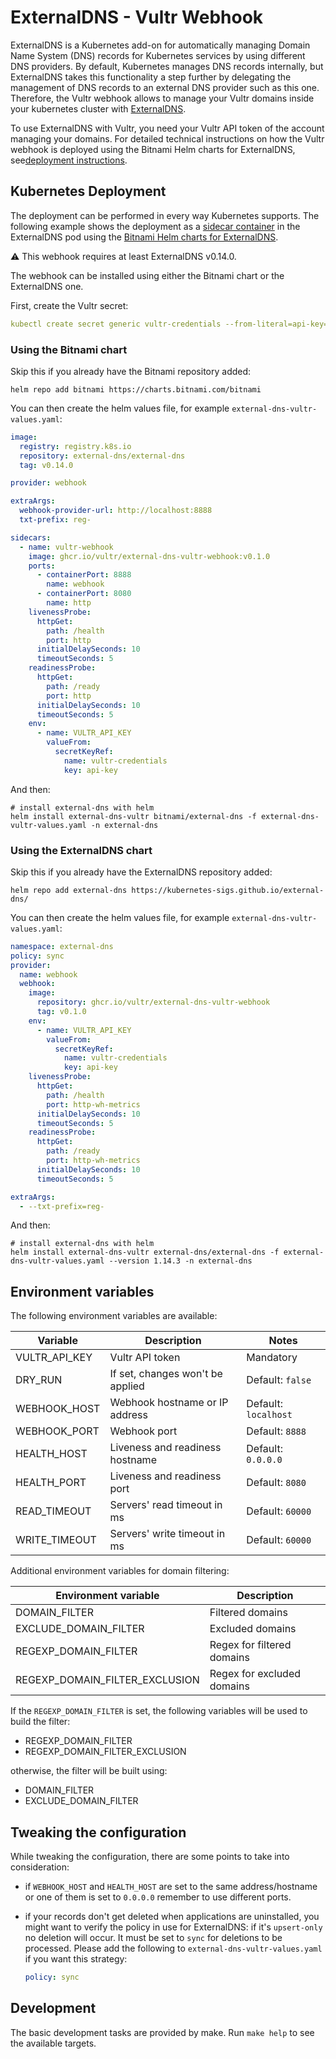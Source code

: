 # ExternalDNS - Vultr Webhook

ExternalDNS is a Kubernetes add-on for automatically managing
Domain Name System (DNS) records for Kubernetes services by using different DNS providers.
By default, Kubernetes manages DNS records internally,
but ExternalDNS takes this functionality a step further by delegating the management of DNS records to an external DNS
provider such as this one.
Therefore, the Vultr webhook allows to manage your
Vultr domains inside your kubernetes cluster with [ExternalDNS](https://github.com/kubernetes-sigs/external-dns).

To use ExternalDNS with Vultr, you need your Vultr API token of the account managing
your domains.
For detailed technical instructions on how the Vultr webhook is deployed using the Bitnami Helm charts for ExternalDNS,
see[deployment instructions](#kubernetes-deployment).

## Kubernetes Deployment

The deployment can be performed in every way Kubernetes supports.
The following example shows the deployment as
a [sidecar container](https://kubernetes.io/docs/concepts/workloads/pods/#workload-resources-for-managing-pods) in the
ExternalDNS pod
using the [Bitnami Helm charts for ExternalDNS](https://github.com/bitnami/charts/tree/main/bitnami/external-dns).

⚠️  This webhook requires at least ExternalDNS v0.14.0.

The webhook can be installed using either the Bitnami chart or the ExternalDNS one.

First, create the Vultr secret:

```yaml
kubectl create secret generic vultr-credentials --from-literal=api-key='<EXAMPLE_PLEASE_REPLACE>' -n external-dns
```

### Using the Bitnami chart

Skip this if you already have the Bitnami repository added:

```shell
helm repo add bitnami https://charts.bitnami.com/bitnami
```

You can then create the helm values file, for example
`external-dns-vultr-values.yaml`:

```yaml
image:
  registry: registry.k8s.io
  repository: external-dns/external-dns
  tag: v0.14.0

provider: webhook

extraArgs:
  webhook-provider-url: http://localhost:8888
  txt-prefix: reg-

sidecars:
  - name: vultr-webhook
    image: ghcr.io/vultr/external-dns-vultr-webhook:v0.1.0
    ports:
      - containerPort: 8888
        name: webhook
      - containerPort: 8080
        name: http
    livenessProbe:
      httpGet:
        path: /health
        port: http
      initialDelaySeconds: 10
      timeoutSeconds: 5
    readinessProbe:
      httpGet:
        path: /ready
        port: http
      initialDelaySeconds: 10
      timeoutSeconds: 5
    env:
      - name: VULTR_API_KEY
        valueFrom:
          secretKeyRef:
            name: vultr-credentials
            key: api-key
```

And then:

```shell
# install external-dns with helm
helm install external-dns-vultr bitnami/external-dns -f external-dns-vultr-values.yaml -n external-dns
```

### Using the ExternalDNS chart

Skip this if you already have the ExternalDNS repository added:

```shell
helm repo add external-dns https://kubernetes-sigs.github.io/external-dns/
```

You can then create the helm values file, for example
`external-dns-vultr-values.yaml`:

```yaml
namespace: external-dns
policy: sync
provider:
  name: webhook
  webhook:
    image:
      repository: ghcr.io/vultr/external-dns-vultr-webhook
      tag: v0.1.0
    env:
      - name: VULTR_API_KEY
        valueFrom:
          secretKeyRef:
            name: vultr-credentials
            key: api-key
    livenessProbe:
      httpGet:
        path: /health
        port: http-wh-metrics
      initialDelaySeconds: 10
      timeoutSeconds: 5
    readinessProbe:
      httpGet:
        path: /ready
        port: http-wh-metrics
      initialDelaySeconds: 10
      timeoutSeconds: 5

extraArgs:
  - --txt-prefix=reg-
```

And then:

```shell
# install external-dns with helm
helm install external-dns-vultr external-dns/external-dns -f external-dns-vultr-values.yaml --version 1.14.3 -n external-dns
```

## Environment variables

The following environment variables are available:

| Variable        | Description                      | Notes                      |
| --------------- | -------------------------------- | -------------------------- |
| VULTR_API_KEY | Vultr API token                | Mandatory                  |
| DRY_RUN         | If set, changes won't be applied | Default: `false`           |
| WEBHOOK_HOST    | Webhook hostname or IP address   | Default: `localhost`       |
| WEBHOOK_PORT    | Webhook port                     | Default: `8888`            |
| HEALTH_HOST     | Liveness and readiness hostname  | Default: `0.0.0.0`         |
| HEALTH_PORT     | Liveness and readiness port      | Default: `8080`            |
| READ_TIMEOUT    | Servers' read timeout in ms      | Default: `60000`           |
| WRITE_TIMEOUT   | Servers' write timeout in ms     | Default: `60000`           |

Additional environment variables for domain filtering:

| Environment variable           | Description                        |
| ------------------------------ | ---------------------------------- |
| DOMAIN_FILTER                  | Filtered domains                   |
| EXCLUDE_DOMAIN_FILTER          | Excluded domains                   |
| REGEXP_DOMAIN_FILTER           | Regex for filtered domains         |
| REGEXP_DOMAIN_FILTER_EXCLUSION | Regex for excluded domains         |

If the `REGEXP_DOMAIN_FILTER` is set, the following variables will be used to
build the filter:

- REGEXP_DOMAIN_FILTER
- REGEXP_DOMAIN_FILTER_EXCLUSION

otherwise, the filter will be built using:

- DOMAIN_FILTER
- EXCLUDE_DOMAIN_FILTER

## Tweaking the configuration

While tweaking the configuration, there are some points to take into
consideration:

- if `WEBHOOK_HOST` and `HEALTH_HOST` are set to the same address/hostname or
  one of them is set to `0.0.0.0` remember to use different ports.
- if your records don't get deleted when applications are uninstalled, you
  might want to verify the policy in use for ExternalDNS: if it's `upsert-only`
  no deletion will occur. It must be set to `sync` for deletions to be
  processed. Please add the following to `external-dns-vultr-values.yaml` if
  you want this strategy:

  ```yaml
  policy: sync
  ```

## Development

The basic development tasks are provided by make. Run `make help` to see the
available targets.